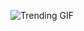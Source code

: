 ![Trending GIF](https://media4.giphy.com/media/v1.Y2lkPThiYjIxNzcyNGhndTE1amJ5ODl5OTZsYTJjb2Ztbmh3ZHk2ZWwybGFwcGVmanI1NyZlcD12MV9naWZzX3NlYXJjaCZjdD1n/YYKoJL28YtscdUTGWA/giphy.gif)
